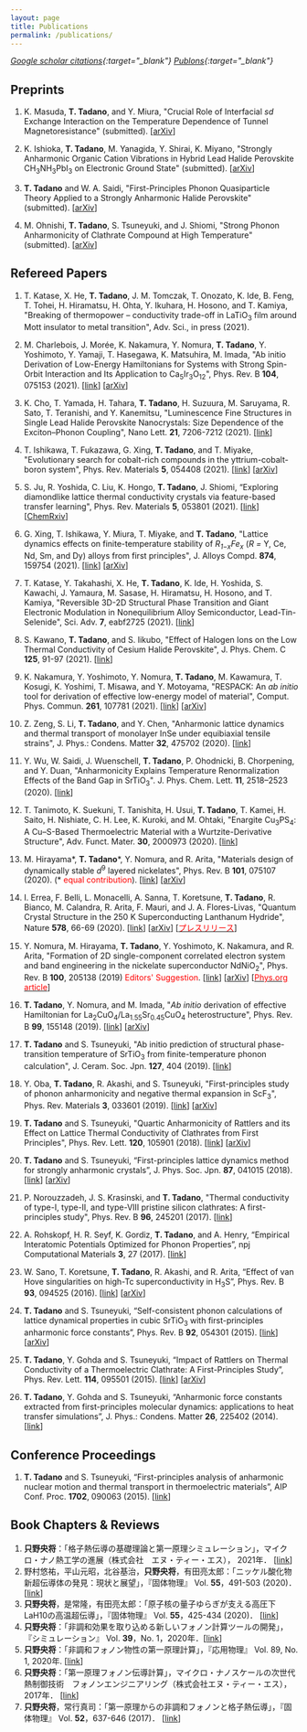 ```yaml
---
layout: page
title: Publications
permalink: /publications/
---
```


<link rel="stylesheet" href="https://cdn.rawgit.com/jpswalsh/academicons/master/css/academicons.min.css">

<i class="ai ai-google-scholar"> [Google scholar citations](https://scholar.google.co.jp/citations?user=vo4EZggAAAAJ&hl=en&oi=ao){:target="_blank"}</i>
<i class="ai ai-publons"> [Publons](https://publons.com/researcher/2147961/terumasa-tadano/){:target="_blank"}</i>


## Preprints

1. K. Masuda, __T. Tadano__, and Y. Miura, "Crucial Role of Interfacial *sd* Exchange Interaction on the Temperature Dependence of Tunnel Magnetoresistance" (submitted). [[arXiv](https://arxiv.org/abs/2108.01226)]

1. K. Ishioka, __T. Tadano__, M. Yanagida, Y. Shirai, K. Miyano, "Strongly Anharmonic Organic Cation Vibrations in Hybrid Lead Halide Perovskite CH<sub>3</sub>NH<sub>3</sub>PbI<sub>3</sub> on Electronic Ground State" (submitted). [[arXiv](https://arxiv.org/abs/1911.10711)]

1. __T. Tadano__ and W. A. Saidi, "First-Principles Phonon Quasiparticle Theory Applied to a Strongly Anharmonic Halide Perovskite" (submitted). [[arXiv](https://arxiv.org/abs/2103.00745)]

1. M. Ohnishi, __T. Tadano__, S. Tsuneyuki, and J. Shiomi, "Strong Phonon Anharmonicity of Clathrate Compound at High Temperature" (submitted). [[arXiv](https://arxiv.org/abs/2103.00413)]


## Refereed Papers

1. T. Katase, X. He, __T. Tadano__, J. M. Tomczak, T. Onozato, K. Ide, B. Feng, T. Tohei, H. Hiramatsu, H. Ohta, Y. Ikuhara, H. Hosono, and T. Kamiya, "Breaking of thermopower – conductivity trade-off in LaTiO<sub>3</sub> film around Mott insulator to metal transition", Adv. Sci., in press (2021).

1. M. Charlebois, J. Morée, K. Nakamura, Y. Nomura, __T. Tadano__, Y. Yoshimoto, Y. Yamaji, T. Hasegawa, K. Matsuhira, M. Imada, "Ab initio Derivation of Low-Energy Hamiltonians for Systems with Strong Spin-Orbit Interaction and Its Application to Ca<sub>5</sub>Ir<sub>3</sub>O<sub>12</sub>", Phys. Rev. B **104**, 075153 (2021). [[link](https://journals.aps.org/prb/abstract/10.1103/PhysRevB.104.075153)] [[arXiv](https://arxiv.org/abs/2103.09539)]

1. K. Cho, T. Yamada, H. Tahara, __T. Tadano__, H. Suzuura, M. Saruyama, R. Sato, T. Teranishi, and Y. Kanemitsu, "Luminescence Fine Structures in Single Lead Halide Perovskite Nanocrystals: Size Dependence of the Exciton–Phonon Coupling", Nano Lett. **21**, 7206-7212 (2021). [[link](https://pubs.acs.org/doi/10.1021/acs.nanolett.1c02122)]

1. T. Ishikawa, T. Fukazawa, G. Xing, __T. Tadano__, and T. Miyake, "Evolutionary search for cobalt-rich compounds in the yttrium-cobalt-boron system", Phys. Rev. Materials **5**, 054408 (2021). [[link](https://journals.aps.org/prmaterials/abstract/10.1103/PhysRevMaterials.5.054408)] [[arXiv](http://arxiv.org/abs/2102.02097)]

1. S. Ju, R. Yoshida, C. Liu, K. Hongo, __T. Tadano__, J. Shiomi, “Exploring diamondlike lattice thermal conductivity crystals via feature-based transfer learning", Phys. Rev. Materials **5**, 053801 (2021). [[link](https://journals.aps.org/prmaterials/abstract/10.1103/PhysRevMaterials.5.053801)] [[ChemRxiv](https://doi.org/10.26434/chemrxiv.9850301.v1)]

1. G. Xing, T. Ishikawa, Y. Miura, T. Miyake, and __T. Tadano__, "Lattice dynamics effects on finite-temperature stability of *R<sub>1−x</sub>*Fe*<sub>x</sub>* (*R =* Y, Ce, Nd, Sm, and Dy) alloys from first principles", J. Alloys Compd. **874**, 159754 (2021). [[link](https://www.sciencedirect.com/science/article/pii/S0925838821011634)] [[arXiv](https://arxiv.org/abs/2102.02590)]

1. T. Katase, Y. Takahashi, X. He, __T. Tadano__, K. Ide, H. Yoshida, S. Kawachi, J. Yamaura, M. Sasase, H. Hiramatsu, H. Hosono, and T. Kamiya, "Reversible 3D-2D Structural Phase Transition and Giant Electronic Modulation in Nonequilibrium Alloy Semiconductor, Lead-Tin-Selenide", Sci. Adv. **7**, eabf2725 (2021). [[link](https://advances.sciencemag.org/content/7/12/eabf2725)]
  
1. S. Kawano, __T. Tadano__, and S. Iikubo, "Effect of Halogen Ions on the Low Thermal Conductivity of Cesium Halide Perovskite", J. Phys. Chem. C **125**, 91-97 (2021). [[link](https://pubs.acs.org/doi/10.1021/acs.jpcc.0c08324)]

1. K. Nakamura, Y. Yoshimoto, Y. Nomura, __T. Tadano__, M. Kawamura, T. Kosugi, K. Yoshimi, T. Misawa, and Y. Motoyama, "RESPACK: An *ab initio* tool for derivation of effective low-energy model of material", Comput. Phys. Commun. **261**, 107781 (2021). [[link](https://www.sciencedirect.com/science/article/pii/S001046552030391X)] [[arXiv](https://arxiv.org/abs/2001.02351)]

1. Z. Zeng, S. Li, __T. Tadano__, and Y. Chen, "Anharmonic lattice dynamics and thermal transport of monolayer InSe under equibiaxial tensile strains", J. Phys.: Condens. Matter **32**, 475702 (2020). [[link](https://iopscience.iop.org/article/10.1088/1361-648X/aba315/meta)]

1. Y. Wu, W. Saidi, J. Wuenschell, __T. Tadano__, P. Ohodnicki, B. Chorpening, and Y. Duan, "Anharmonicity Explains Temperature Renormalization Effects of the Band Gap in SrTiO<sub>3</sub>". J. Phys. Chem. Lett. **11**, 2518–2523 (2020). [[link](https://pubs.acs.org/doi/10.1021/acs.jpclett.0c00183)]

1. T. Tanimoto, K. Suekuni, T. Tanishita, H. Usui, __T. Tadano__, T. Kamei, H. Saito, H. Nishiate, C. H. Lee, K. Kuroki, and M. Ohtaki, "Enargite Cu<sub>3</sub>PS<sub>4</sub>: A Cu–S-Based Thermoelectric Material with a Wurtzite-Derivative Structure", Adv. Funct. Mater. **30**, 2000973 (2020). [[link](https://dx.doi.org/10.1002/adfm.202000973)]

1. M. Hirayama\*, __T. Tadano__\*, Y. Nomura, and R. Arita, "Materials design of dynamically stable *d*<sup>9</sup> layered nickelates", Phys. Rev. B **101**, 075107 (2020). (\* <span style="color: red;">equal contribution</span>). [[link](https://journals.aps.org/prb/abstract/10.1103/PhysRevB.101.075107)] [[arXiv](https://arxiv.org/abs/1910.03974)]

1. I. Errea, F. Belli, L. Monacelli, A. Sanna, T. Koretsune, __T. Tadano__, R. Bianco, M. Calandra, R. Arita, F. Mauri, and J. A. Flores-Livas, "Quantum Crystal Structure in the 250 K Superconducting Lanthanum Hydride", Nature **578**, 66-69 (2020). [[link](https://www.nature.com/articles/s41586-020-1955-z)] [[arXiv](https://arxiv.org/abs/1907.11916)] [[<span style="color: red;">プレスリリース</span>](https://www.nims.go.jp/news/press/2020/02/202002060.html)]

1. Y. Nomura, M. Hirayama, __T. Tadano__, Y. Yoshimoto, K. Nakamura, and R. Arita, "Formation of 2D single-component correlated electron system and band engineering in the nickelate superconductor NdNiO<sub>2</sub>", Phys. Rev. B **100**, 205138 (2019) <span style="color: red;">Editors' Suggestion</span>. [[link](https://journals.aps.org/prb/abstract/10.1103/PhysRevB.100.205138)] [[arXiv](https://arxiv.org/abs/1909.03942)] [[<span style="color: red;">Phys.org article</span>](https://phys.org/news/2020-03-nickelate-materials-high-temperature-superconductivity.html)]

1. __T. Tadano__, Y. Nomura, and M. Imada, "*Ab initio* derivation of effective Hamiltonian for La<sub>2</sub>CuO<sub>4</sub>/La<sub>1.55</sub>Sr<sub>0.45</sub>CuO<sub>4</sub> heterostructure", Phys. Rev. B **99**, 155148 (2019). [[link](https://journals.aps.org/prb/abstract/10.1103/PhysRevB.99.155148)] [[arXiv](http://arxiv.org/abs/1902.03743)]

1. __T. Tadano__ and S. Tsuneyuki, "Ab initio prediction of structural phase-transition temperature of SrTiO<sub>3</sub> from finite-temperature phonon calculation", J. Ceram. Soc. Jpn. **127**, 404 (2019). [[link](https://www.jstage.jst.go.jp/article/jcersj2/127/6/127_18216/_article)]

1. Y. Oba, __T. Tadano__, R. Akashi, and S. Tsuneyuki, "First-principles study of phonon anharmonicity and negative thermal expansion in ScF<sub>3</sub>", Phys. Rev. Materials **3**, 033601 (2019). [[link](https://link.aps.org/doi/10.1103/PhysRevMaterials.3.033601)] [[arXiv](https://arxiv.org/abs/1810.08800)]

1. __T. Tadano__ and S. Tsuneyuki, "Quartic Anharmonicity of Rattlers and its Effect on Lattice Thermal Conductivity of Clathrates from First Principles", Phys. Rev. Lett. **120**, 105901 (2018). [[link](https://journals.aps.org/prl/abstract/10.1103/PhysRevLett.120.105901)] [[arXiv](https://arxiv.org/abs/1710.00311)]

1. __T. Tadano__ and S. Tsuneyuki, “First-principles lattice dynamics method for strongly anharmonic crystals”, J. Phys. Soc. Jpn. **87**, 041015 (2018). [[link](http://journals.jps.jp/doi/10.7566/JPSJ.87.041015)] [[arXiv](https://arxiv.org/abs/1706.04744)]

1. P. Norouzzadeh, J. S. Krasinski, and __T. Tadano__, "Thermal conductivity of type-I, type-II, and type-VIII pristine silicon clathrates: A first-principles study", Phys. Rev. B **96**, 245201 (2017). [[link](https://journals.aps.org/prb/abstract/10.1103/PhysRevB.96.245201)] 

1. A. Rohskopf, H. R. Seyf, K. Gordiz, __T. Tadano__, and A. Henry, “Empirical Interatomic Potentials Optimized for Phonon Properties”, npj Computational Materials **3**, 27 (2017). [[link](https://www.nature.com/articles/s41524-017-0026-y)]

1. W. Sano, T. Koretsune, __T. Tadano__, R. Akashi, and R. Arita, “Effect of van Hove singularities on high-Tc superconductivity in H<sub>3</sub>S”, Phys. Rev. B **93**, 094525 (2016). [[link](https://journals.aps.org/prb/abstract/10.1103/PhysRevB.93.094525)] [[arXiv](https://arxiv.org/abs/1512.07365)]

1. __T. Tadano__ and S. Tsuneyuki, “Self-consistent phonon calculations of lattice dynamical properties in cubic SrTiO<sub>3</sub> with first-principles anharmonic force constants”, Phys. Rev. B **92**, 054301 (2015). [[link](https://journals.aps.org/prb/abstract/10.1103/PhysRevB.92.054301)] [[arXiv](https://arxiv.org/abs/1506.01781)]

1. __T. Tadano__, Y. Gohda and S. Tsuneyuki, “Impact of Rattlers on Thermal Conductivity of a Thermoelectric Clathrate: A First-Principles Study”, Phys. Rev. Lett. **114**, 095501 (2015). [[link](https://journals.aps.org/prl/abstract/10.1103/PhysRevLett.114.095501)] [[arXiv](https://arxiv.org/abs/1412.5723)]

1. __T. Tadano__, Y. Gohda and S. Tsuneyuki, “Anharmonic force constants extracted from first-principles molecular dynamics: applications to heat transfer simulations”, J. Phys.: Condens. Matter **26**, 225402 (2014). [[link](http://iopscience.iop.org/article/10.1088/0953-8984/26/22/225402/meta)]

## Conference Proceedings

1. __T. Tadano__ and S. Tsuneyuki, “First-principles analysis of anharmonic nuclear motion and thermal transport in thermoelectric materials”, AIP Conf. Proc. **1702**, 090063 (2015). [[link](http://aip.scitation.org/doi/abs/10.1063/1.4938871)]

## Book Chapters & Reviews

1. __只野央将__：「格子熱伝導の基礎理論と第一原理シミュレーション」，マイクロ・ナノ熱工学の進展（株式会社　エヌ・ティー・エス）， 2021年． [[link](http://www.nts-book.co.jp/item/detail/summary/nano/20210401_46.html)]
1. 野村悠祐，平山元昭，北谷基治，__只野央将__，有田亮太郎：「ニッケル酸化物新超伝導体の発見：現状と展望」，『固体物理』 Vol. **55**，491-503 (2020)． [[link](https://www.agne.co.jp/kotaibutsuri/kota1055.htm#no656)]
1. __只野央将__，是常隆，有田亮太郎：「原子核の量子ゆらぎが支える高圧下LaH10の高温超伝導」，『固体物理』 Vol. **55**，425-434 (2020)． [[link](https://www.agne.co.jp/kotaibutsuri/kota1055.htm#no655)]
1. __只野央将__：「非調和効果を取り込める新しいフォノン計算ツールの開発」，『シミュレーション』 Vol. **39**，No. 1，2020年．[[link](https://www.jsst.jp/journal/contents/vol39.html)]
1. __只野央将__：「非調和フォノン物性の第一原理計算」，『応用物理』 Vol. 89, No. 1, 2020年. [[link](https://www.jstage.jst.go.jp/article/oubutsu/89/1/89_35/_article/-char/ja)]
1. __只野央将__：「第一原理フォノン伝導計算」，マイクロ・ナノスケールの次世代熱制御技術　フォノンエンジニアリング（株式会社エヌ・ティー・エス），2017年． [[link](http://www.nts-book.co.jp/item/detail/summary/buturi/20170900_107.html)]
1. __只野央将__，常行真司：「第一原理からの非調和フォノンと格子熱伝導」，『固体物理』 Vol. **52**，637-646 (2017)． [[link](http://www.agne.co.jp/kotaibutsuri/kota1052.htm#no621)]
